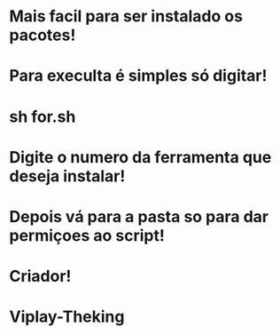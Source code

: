 #
# Mais facil para ser instalado os pacotes!
#
# Para execulta é simples só digitar!
# sh for.sh
# Digite o numero da ferramenta que deseja instalar!
# Depois vá para a pasta so para dar permiçoes ao script!
#
# Criador! 
#
#
#
# Viplay-Theking
